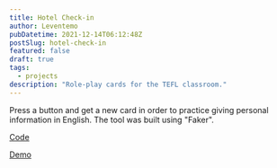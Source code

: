 ```yaml
---
title: Hotel Check-in
author: Leventemo
pubDatetime: 2021-12-14T06:12:48Z
postSlug: hotel-check-in
featured: false
draft: true
tags:
  - projects
description: "Role-play cards for the TEFL classroom."
---
```


Press a button and get a new card in order to practice giving personal information in English. The tool was built using "Faker".

[Code](...)

[Demo](https://chcht.netlify.app/)
